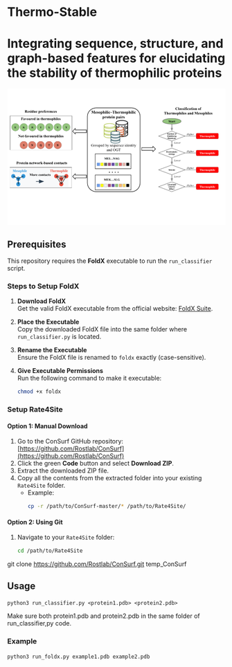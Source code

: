 # Thermo-Stable
# Integrating sequence, structure, and graph-based features for elucidating the stability of thermophilic proteins

![Wrok Flow](Image.png)
## Prerequisites
This repository requires the **FoldX** executable to run the `run_classifier` script.

### Steps to Setup FoldX

1. **Download FoldX**  
   Get the valid FoldX executable from the official website: [FoldX Suite](https://foldxsuite.crg.eu/).

2. **Place the Executable**  
   Copy the downloaded FoldX file into the same folder where `run_classifier.py` is located.

3. **Rename the Executable**  
   Ensure the FoldX file is renamed to `foldx` exactly (case-sensitive).

4. **Give Executable Permissions**  
   Run the following command to make it executable:
   ```bash
   chmod +x foldx

### Setup Rate4Site

#### Option 1: Manual Download

1. Go to the ConSurf GitHub repository: [https://github.com/Rostlab/ConSurf](https://github.com/Rostlab/ConSurf)  
2. Click the green **Code** button and select **Download ZIP**.  
3. Extract the downloaded ZIP file.  
4. Copy all the contents from the extracted folder into your existing `Rate4Site` folder.  
   - Example:
     ```bash
     cp -r /path/to/ConSurf-master/* /path/to/Rate4Site/
     ```

#### Option 2: Using Git

1. Navigate to your `Rate4Site` folder:
   ```bash
   cd /path/to/Rate4Site

git clone https://github.com/Rostlab/ConSurf.git temp_ConSurf

## Usage
`python3 run_classifier.py <protein1.pdb> <protein2.pdb>` 

Make sure both protein1.pdb and protein2.pdb in the same folder of run_classifier,py code.

### Example 
`python3 run_foldx.py example1.pdb example2.pdb`









